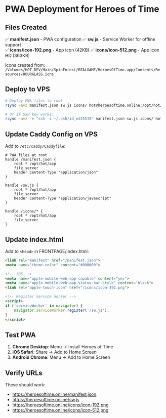 # PWA Deployment for Heroes of Time

## Files Created

✅ **manifest.json** - PWA configuration
✅ **sw.js** - Service Worker for offline support  
✅ **icons/icon-192.png** - App icon (42KB)
✅ **icons/icon-512.png** - App icon HD (363KB)

Icons created from: `/Volumes/HOT_DEV/Main/SpinForest/REALGAME/HeroesOfTime.app/Contents/Resources/HOURGLASS.icns`

## Deploy to VPS

```bash
# Deploy PWA files to root
rsync -avz manifest.json sw.js icons/ hot@heroesoftime.online:/opt/hot/app/

# Or if SSH key works:
rsync -avz -e "ssh -i ~/.ssh/id_ed25519" manifest.json sw.js icons/ hot@heroesoftime.online:/opt/hot/app/
```

## Update Caddy Config on VPS

Add to `/etc/caddy/Caddyfile`:

```
# PWA files at root
handle /manifest.json {
    root * /opt/hot/app
    file_server
    header Content-Type "application/json"
}

handle /sw.js {
    root * /opt/hot/app
    file_server
    header Content-Type "application/javascript"
}

handle /icons/* {
    root * /opt/hot/app
    file_server
}
```

## Update index.html

Add to `<head>` in FRONTPAGE/index.html:

```html
<link rel="manifest" href="/manifest.json">
<meta name="theme-color" content="#000000">

<!-- iOS -->
<meta name="apple-mobile-web-app-capable" content="yes">
<meta name="apple-mobile-web-app-status-bar-style" content="black">
<link rel="apple-touch-icon" href="/icons/icon-192.png">

<!-- Register Service Worker -->
<script>
if ('serviceWorker' in navigator) {
    navigator.serviceWorker.register('/sw.js');
}
</script>
```

## Test PWA

1. **Chrome Desktop**: Menu → Install Heroes of Time
2. **iOS Safari**: Share → Add to Home Screen
3. **Android Chrome**: Menu → Add to Home Screen

## Verify URLs

These should work:
- https://heroesoftime.online/manifest.json
- https://heroesoftime.online/sw.js
- https://heroesoftime.online/icons/icon-192.png
- https://heroesoftime.online/icons/icon-512.png
